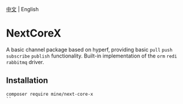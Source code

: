 [中文](./README.md) | English

# NextCoreX

A basic channel package based on hyperf, providing basic `pull` `push` `subscribe` `publish` functionality.
Built-in implementation of the `orm` `redi` `rabbitmq` driver.

## Installation

```shell
composer require mine/next-core-x
``